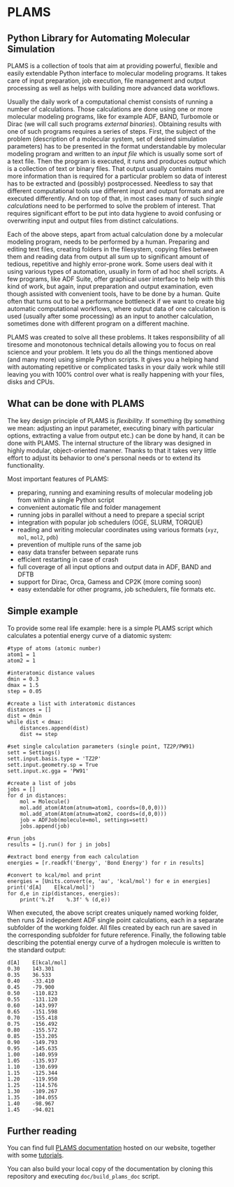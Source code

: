 PLAMS
=====

Python Library for Automating Molecular Simulation
------------------------------------------------------

PLAMS is a collection of tools that aim at providing powerful, flexible and easily extendable Python interface to molecular modeling programs. It takes care of input preparation, job execution, file management and output processing as well as helps with building more advanced data workflows.

Usually the daily work of a computational chemist consists of running a number of calculations. Those calculations are done using one or more molecular modeling programs, like for example ADF, BAND, Turbomole or Dirac (we will call such programs *external binaries*). Obtaining results with one of such programs requires a series of steps. First, the subject of the problem (description of a molecular system, set of desired simulation parameters) has to be presented in the format understandable by molecular modeling program and written to an *input file* which is usually some sort of a text file. Then the program is executed, it runs and produces *output* which is a collection of text or binary files. That output usually contains much more information than is required for a particular problem so data of interest has to be extracted and (possibly) postprocessed. Needless to say that different computational tools use different input and output formats and are executed differently. And on top of that, in most cases many of such *single calculations* need to be performed to solve the problem of interest. That requires significant effort to be put into data hygiene to avoid confusing or overwriting input and output files from distinct calculations.

Each of the above steps, apart from actual calculation done by a molecular modeling program, needs to be performed by a human. Preparing and editing text files, creating folders in the filesystem, copying files between them and reading data from output all sum up to significant amount of tedious, repetitive and highly error-prone work. Some users deal with it using various types of automation, usually in form of ad hoc shell scripts. A few programs, like ADF Suite, offer graphical user interface to help with this kind of work, but again, input preparation and output examination, even though assisted with convenient tools, have to be done by a human. Quite often that turns out to be a performance bottleneck if we want to create big  automatic computational workflows, where output data of one calculation is used (usually after some processing) as an input to another calculation, sometimes done with different program on a different machine.

PLAMS was created to solve all these problems. It takes responsibility of all tiresome and monotonous technical details allowing you to focus on real science and your problem. It lets you do all the things mentioned above (and many more) using simple Python scripts. It gives you a helping hand with automating repetitive or complicated tasks in your daily work while still leaving you with 100% control over what is really happening with your files, disks and CPUs.


What can be done with PLAMS
----------------------------

The key design principle of PLAMS is *flexibility*. If something (by something we mean: adjusting an input parameter, executing binary with particular options, extracting a value from output etc.) can be done by hand, it can be done with PLAMS. The internal structure of the library was designed in highly modular, object-oriented manner. Thanks to that it takes very little effort to adjust its behavior to one's personal needs or to extend its functionality.


Most important features of PLAMS:
*   preparing, running and examining results of molecular modeling job from within a single Python script
*   convenient automatic file and folder management
*   running jobs in parallel without a need to prepare a special script
*   integration with popular job schedulers (OGE, SLURM, TORQUE)
*   reading and writing molecular coordinates using various formats (`xyz`, `mol`, `mol2`, `pdb`)
*   prevention of multiple runs of the same job
*   easy data transfer between separate runs
*   efficient restarting in case of crash
*   full coverage of all input options and output data in ADF, BAND and DFTB
*   support for Dirac, Orca, Gamess and CP2K (more coming soon)
*   easy extendable for other programs, job schedulers, file formats etc.


Simple example
----------------------------

To provide some real life example: here is a simple PLAMS script which calculates a potential energy curve of a diatomic system:

    #type of atoms (atomic number)
    atom1 = 1
    atom2 = 1

    #interatomic distance values
    dmin = 0.3
    dmax = 1.5
    step = 0.05

    #create a list with interatomic distances
    distances = []
    dist = dmin
    while dist < dmax:
        distances.append(dist)
        dist += step

    #set single calculation parameters (single point, TZ2P/PW91)
    sett = Settings()
    sett.input.basis.type = 'TZ2P'
    sett.input.geometry.sp = True
    sett.input.xc.gga = 'PW91'

    #create a list of jobs
    jobs = []
    for d in distances:
        mol = Molecule()
        mol.add_atom(Atom(atnum=atom1, coords=(0,0,0)))
        mol.add_atom(Atom(atnum=atom2, coords=(d,0,0)))
        job = ADFJob(molecule=mol, settings=sett)
        jobs.append(job)

    #run jobs
    results = [j.run() for j in jobs]

    #extract bond energy from each calculation
    energies = [r.readkf('Energy', 'Bond Energy') for r in results]

    #convert to kcal/mol and print
    energies = [Units.convert(e, 'au', 'kcal/mol') for e in energies]
    print('d[A]    E[kcal/mol]')
    for d,e in zip(distances, energies):
        print('%.2f    %.3f' % (d,e))

When executed, the above script creates uniquely named working folder, then runs 24 independent ADF single point calculations, each in a separate subfolder of the working folder. All files created by each run are saved in the corresponding subfolder for future reference. Finally, the following table describing the potential energy curve of a hydrogen molecule is written to the standard output:

    d[A]    E[kcal/mol]
    0.30    143.301
    0.35    36.533
    0.40    -33.410
    0.45    -79.900
    0.50    -110.823
    0.55    -131.120
    0.60    -143.997
    0.65    -151.598
    0.70    -155.418
    0.75    -156.492
    0.80    -155.572
    0.85    -153.205
    0.90    -149.793
    0.95    -145.635
    1.00    -140.959
    1.05    -135.937
    1.10    -130.699
    1.15    -125.344
    1.20    -119.950
    1.25    -114.576
    1.30    -109.267
    1.35    -104.055
    1.40    -98.967
    1.45    -94.021


Further reading
--------------------

You can find full [PLAMS documentation](https://www.scm.com/doc/plams/index.html) hosted on our website, together with some [tutorials](https://www.scm.com/doc/Tutorials/Scripting/Scripting.html).

You can also build your local copy of the documentation by cloning this repository and executing `doc/build_plams_doc` script.
